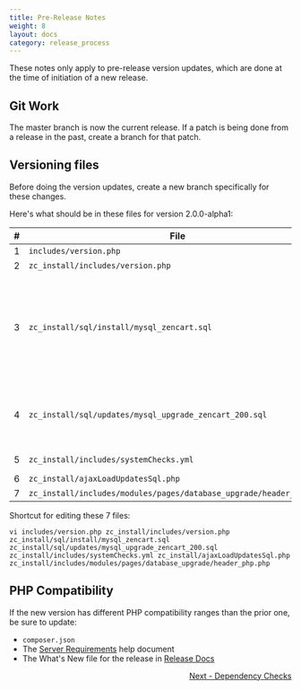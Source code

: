 ```yaml
---
title: Pre-Release Notes 
weight: 8 
layout: docs
category: release_process
---
```


These notes only apply to pre-release version updates, which are done at the time of initiation of a new release. 

## Git Work

The master branch is now the current release.  If a patch is being done from a release in the past, create a branch for that patch. 

## Versioning files 

Before doing the version updates, create a new branch specifically for these changes. 

Here's what should be in these files for version 2.0.0-alpha1:

|#|File | Version |
-|-----|---------|
|1|`includes/version.php`| `define('PROJECT_VERSION_MINOR', '0.0-alpha1');`|
|2|`zc_install/includes/version.php`|`define('PROJECT_VERSION_MINOR', '0.0-alpha1');`|
|3|`zc_install/sql/install/mysql_zencart.sql`|`project_version_major` and `project_version_minor` for the two `Zen-Cart Main` rows should be `2` and `0.0`.<br>`project_version_patch1` for the two `Zen-Cart Database` rows should be `New Installation-v200-alpha1`<br><br>CHECK CAREFULLY - look at `project_version_major, project_version_minor, project_version_patch1,project_version_comment`|
|4|`zc_install/sql/updates/mysql_upgrade_zencart_200.sql`|`project_version_comment` for the two version rows should be `Version Update 1.5.8->2.0.0-alpha1`<br><br>CHECK CAREFULLY - look at `project_version_major, project_version_minor, project_version_patch1,project_version_comment`|
|5|`zc_install/includes/systemChecks.yml`|Top `checkDBVersion` block should be `version: '2.0.0'`|
|6|`zc_install/ajaxLoadUpdatesSql.php`|`'2.0.0'=>array('required'=>'1.5.8'),`||
|7|`zc_install/includes/modules/pages/database_upgrade/header_php.php`|`$versionArray[] = '2.0.0';`|

Shortcut for editing these 7 files: 

```
vi includes/version.php zc_install/includes/version.php zc_install/sql/install/mysql_zencart.sql zc_install/sql/updates/mysql_upgrade_zencart_200.sql zc_install/includes/systemChecks.yml zc_install/ajaxLoadUpdatesSql.php zc_install/includes/modules/pages/database_upgrade/header_php.php
```

## PHP Compatibility 

If the new version has different PHP compatibility ranges than the prior one, be sure to update: 

- `composer.json`
- The [Server Requirements](https://docs.zen-cart.com/user/first_steps/server_requirements/#php-version) help document
- The What's New file for the release in [Release Docs](https://docs.zen-cart.com/release)

<div style="text-align:right;" id="next">
   <a class="btn btn-lg btn-primary mr-3 mb-4" href="/dev/release_process/dependency_checks/">
        Next - Dependency Checks<i class="fas fa-arrow-alt-circle-right ml-2"></i>
   </a>
</div>
